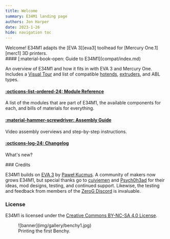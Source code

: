 ```yaml
---
title: Welcome
summary: E34M1 landing page
authors: Jon Harper
date: 2023-1-26
hide: navigation toc
---
```


<div markdown class="jh-grid-container jh-grid-2">
<div markdown class="jh-grid-container jh-grid-1">
Welcome! E34M1 adapts the [EVA 3][eva3] toolhead for [Mercury One.1][merc1] 3D printers.

<div markdown class="jh-card">
#### [:material-book-open: Guide to E34M1](compat/index.md)

An overview of E34M1 and how it fits in with EVA 3 and Mercury One. Includes a [Visual Tour](tour.md) and list of compatible [hotends](compat/hotends.md), [extruders](compat/drives.md), and ABL types.

#### [:octicons-list-ordered-24: Module Reference](modules/index.md)

A list of the modules that are part of E34M1, the available components for each, and bills of materials for everything.

#### [:material-hammer-screwdriver: Assembly Guide](assembly/index.md)

Video assembly overviews and step-by-step instructions.

#### [:octicons-log-24: Changelog](changelog.md)

What's new?

</div>
<div markdown class="jh-card">
### Credits

E34M1 builds on [EVA 3](eva3) by [Paweł Kucmus](https://github.com/pkucmus). A community of makers now grows E34M1, but special thanks go to [cuiviemen](https://www.printables.com/@cuiviemen_127292) and [Psych0h3ad](https://www.printables.com/@Psych0h3ad_168275) for their ideas, mod designs, testing, and continued support. Likewise, the testing and feedback from members of the [ZeroG Discord](https://discord.io/zerog) is invaluable.

### License

E34M1 is licensed under the [Creative Commons BY-NC-SA 4.0 License](https://creativecommons.org/licenses/by-nc-sa/4.0/).

</div>
</div>
<div markdown class="jh-grid-img">
<figure markdown>
![banner](img/gallery/benchy1.jpg)
    <figcaption markdown>
    Printing the first Benchy.
    </figcaption>
</figure>
</div>

[eva3]: https://main.eva-3d.page/
[merc1]: https://docs.zerog.one/
